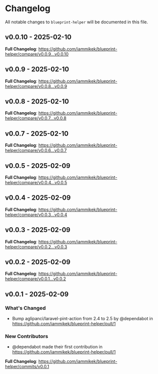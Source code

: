 # Changelog

All notable changes to `blueprint-helper` will be documented in this file.

## v0.0.10 - 2025-02-10

**Full Changelog**: https://github.com/iammikek/blueprint-helper/compare/v0.0.9...v0.0.10

## v0.0.9 - 2025-02-10

**Full Changelog**: https://github.com/iammikek/blueprint-helper/compare/v0.0.8...v0.0.9

## v0.0.8 - 2025-02-10

**Full Changelog**: https://github.com/iammikek/blueprint-helper/compare/v0.0.7...v0.0.8

## v0.0.7 - 2025-02-10

**Full Changelog**: https://github.com/iammikek/blueprint-helper/compare/v0.0.6...v0.0.7

## v0.0.5 - 2025-02-09

**Full Changelog**: https://github.com/iammikek/blueprint-helper/compare/v0.0.4...v0.0.5

## v0.0.4 - 2025-02-09

**Full Changelog**: https://github.com/iammikek/blueprint-helper/compare/v0.0.3...v0.0.4

## v0.0.3 - 2025-02-09

**Full Changelog**: https://github.com/iammikek/blueprint-helper/compare/v0.0.2...v0.0.3

## v0.0.2 - 2025-02-09

**Full Changelog**: https://github.com/iammikek/blueprint-helper/compare/v0.0.1...v0.0.2

## v0.0.1 - 2025-02-09

### What's Changed

* Bump aglipanci/laravel-pint-action from 2.4 to 2.5 by @dependabot in https://github.com/iammikek/blueprint-helper/pull/1

### New Contributors

* @dependabot made their first contribution in https://github.com/iammikek/blueprint-helper/pull/1

**Full Changelog**: https://github.com/iammikek/blueprint-helper/commits/v0.0.1
